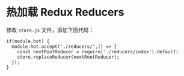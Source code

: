 # 热加载 Redux Reducers

修改 `store.js` 文件，添加下面代码：

```
if(module.hot) {
  module.hot.accept('./reducers/',() => {
    const nextRootReducer = require('./reducers/index').default;
    store.replaceReducer(nextRootReducer);
  });
}
```
